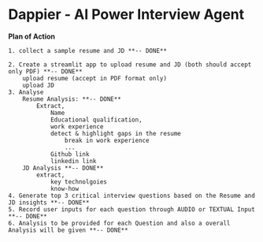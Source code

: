 # Dappier - AI Power Interview Agent
**Plan of Action**
		
	1. collect a sample resume and JD **-- DONE**
	
	2. Create a streamlit app to upload resume and JD (both should accept only PDF) **-- DONE**
		upload resume (accept in PDF format only)
		upload JD
	3. Analyse 
		Resume Analysis: **-- DONE**
			Extract,
				Name
				Educational qualification,
				work experience
				detect & highlight gaps in the resume
					break in work experience
					...
				Github link
				linkedin link		
		JD Analysis **-- DONE**
			extract,
				key technolgoies
				know-how
	4. Generate top 3 critical interview questions based on the Resume and JD insights **-- DONE**
	5. Record user inputs for each question through AUDIO or TEXTUAL Input **-- DONE**
	6. Analysis to be provided for each Question and also a overall Analysis will be given **-- DONE**
